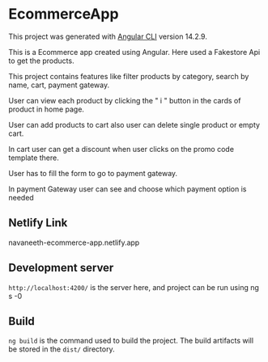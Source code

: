 # EcommerceApp

This project was generated with [Angular CLI](https://github.com/angular/angular-cli) version 14.2.9.

This is a Ecommerce app created using Angular. Here used a Fakestore Api to get the products.

This project contains features like filter products by category, search by name, cart, payment gateway.

User can view each product by clicking the " i " button in the cards of product in home page.

User can add products to cart also user can delete single product or empty cart. 

In cart user can get a discount when user clicks on the promo code template there.

User has to fill the form to go to payment gateway.

In payment Gateway user can see and choose which payment option is needed


## Netlify Link

navaneeth-ecommerce-app.netlify.app


## Development server

`http://localhost:4200/` is the server here, and project can be run using ng s -0


## Build

`ng build` is the command used to build the project. The build artifacts will be stored in the `dist/` directory.

